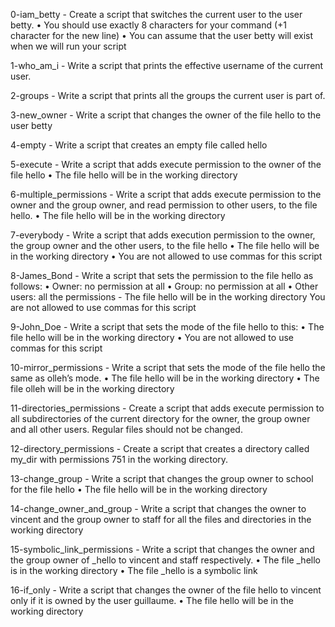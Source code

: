 0-iam_betty - Create a script that switches the current user to the user betty.
       • You should use exactly 8 characters for your command (+1 character for the new line)
       • You can assume that the user betty will exist when we will run your script

1-who_am_i - Write a script that prints the effective username of the current user.

2-groups - Write a script that prints all the groups the current user is part of.

3-new_owner - Write a script that changes the owner of the file hello to the user betty

4-empty - Write a script that creates an empty file called hello

5-execute - Write a script that adds execute permission to the owner of the file hello
      • The file hello will be in the working directory

6-multiple_permissions - Write a script that adds execute permission to the owner and the group owner, and read permission to other users, to the file hello.
      • The file hello will be in the working directory

7-everybody - Write a script that adds execution permission to the owner, the group owner and the other users, to the file hello
      • The file hello will be in the working directory
      • You are not allowed to use commas for this script

8-James_Bond - Write a script that sets the permission to the file hello as follows:
	• Owner: no permission at all
	• Group: no permission at all
	• Other users: all the permissions
	- The file hello will be in the working directory You are not allowed to use commas for this script

9-John_Doe - Write a script that sets the mode of the file hello to this:
	• The file hello will be in the working directory
	• You are not allowed to use commas for this script

10-mirror_permissions - Write a script that sets the mode of the file hello the same as olleh’s mode.
      • The file hello will be in the working directory
      • The file olleh will be in the working directory

11-directories_permissions - Create a script that adds execute permission to all subdirectories of the current directory for the owner, the group owner and all other users. Regular files should not be changed.

12-directory_permissions - Create a script that creates a directory called my_dir with permissions 751 in the working directory.

13-change_group - Write a script that changes the group owner to school for the file hello
      • The file hello will be in the working directory

14-change_owner_and_group - Write a script that changes the owner to vincent and the group owner to staff for all the files and directories in the working directory

15-symbolic_link_permissions - Write a script that changes the owner and the group owner of _hello to vincent and staff respectively.
      • The file _hello is in the working directory
      • The file _hello is a symbolic link

16-if_only - Write a script that changes the owner of the file hello to vincent only if it is owned by the user guillaume.
      • The file hello will be in the working directory

